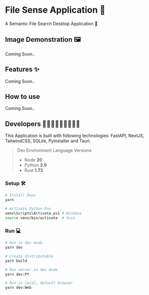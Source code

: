 # File Sense Application 📂

A Semantic File Search Desktop Application 🔎

## Image Demonstration 🖼️

Coming Soon..

## Features ✨

Coming Soon..

## How to use

Coming Soon..

## Developers 👩🏼‍💻👨🏼‍💻🧑🏼‍💻

This Application is built with following technologies: FastAPI, NextJS, TailwindCSS, SQLite, Pyinstaller and Tauri.

> Dev Environment Language Versions
>
> - Node **20**
> - Python **3.9**
> - Rust **1.73**

### Setup 🛠️

```sh
# Install Deps
yarn

# Activate Python Env
venv\Scripts\Activate.ps1 # Windows
source venv/bin/activate  # Unix
```

### Run 💻

```sh
# Run in dev mode
yarn dev

# Create distributable
yarn build

# Run server in dev mode
yarn dev:PY

# Run in local, default browser
yarn dev:Web
```
